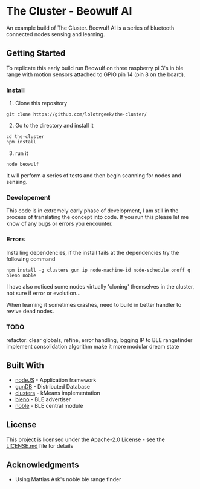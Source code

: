 # The Cluster - Beowulf AI
An example build of The Cluster. Beowulf AI is a series of bluetooth connected nodes sensing and learning. 

## Getting Started

To replicate this early build run Beowulf on three raspberry pi 3's in ble range with motion sensors attached to GPIO pin 14 (pin 8 on the board).

### Install

1. Clone this repository
```
git clone https://github.com/lolotrgeek/the-cluster/
```

2. Go to the directory and install it
```
cd the-cluster
npm install
```

3. run it
```
node beowulf
```

It will perform a series of tests and then begin scanning for nodes and sensing.

### Developement

This code is in extremely early phase of development, I am still in the process of translating the concept into code.
If you run this please let me know of any bugs or errors you encounter.

### Errors

Installing dependencies, if the install fails at the dependencies try the following command
```
npm install -g clusters gun ip node-machine-id node-schedule onoff q bleno noble
```

I have also noticed some nodes virtually 'cloning' themselves in the cluster, not sure if error or evolution...

When learning it sometimes crashes, need to build in better handler to revive dead nodes.

### TODO
refactor: clear globals, refine, error handling, logging
IP to BLE rangefinder
implement consolidation algorithm
make it more modular
dream state

## Built With

* [nodeJS](https://nodejs.org/en/) - Application framework
* [gunDB](https://github.com/amark/gun) - Distributed Database
* [clusters](https://github.com/NathanEpstein/clusters) - kMeans implementation
* [bleno](https://github.com/sandeepmistry/bleno) - BLE advertiser
* [noble](https://github.com/sandeepmistry/noble) - BLE central module

## License

This project is licensed under the Apache-2.0 License - see the [LICENSE.md](LICENSE.md) file for details

## Acknowledgments

* Using Mattias Ask's noble ble range finder 
